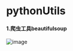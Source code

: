 # pythonUtils
#### 1.爬虫工具beautifulsoup
![image](https://ss1.bdstatic.com/70cFvXSh_Q1YnxGkpoWK1HF6hhy/it/u=2551028459,619754954&fm=26&gp=0.jpg)  
